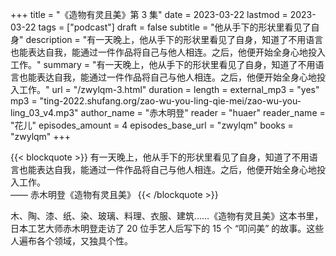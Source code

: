 +++
title = "《造物有灵且美》第 3 集"
date = 2023-03-22
lastmod = 2023-03-22
tags = ["podcast"]
draft = false
subtitle = "他从手下的形状里看见了自身"
description = "有一天晚上，他从手下的形状里看见了自身，知道了不用语言也能表达自我，能通过一件作品将自己与他人相连。之后，他便开始全身心地投入工作。"
summary = "有一天晚上，他从手下的形状里看见了自身，知道了不用语言也能表达自我，能通过一件作品将自己与他人相连。之后，他便开始全身心地投入工作。"
url = "/zwylqm-3.html"
duration = 
length = 
external_mp3 = "yes"
mp3 = "ting-2022.shufang.org/zao-wu-you-ling-qie-mei/zao-wu-you-ling_03_v4.mp3"
author_name = "赤木明登"
reader = "huaer"
reader_name = "花儿"
episodes_amount = 4
episodes_base_url = "zwylqm"
books = "zwylqm"
+++

{{< blockquote >}}
有一天晚上，他从手下的形状里看见了自身，知道了不用语言也能表达自我，能通过一件作品将自己与他人相连。之后，他便开始全身心地投入工作。  
—— 赤木明登《造物有灵且美》
{{< /blockquote >}}

木、陶、漆、纸、染、玻璃、料理、衣服、建筑……《造物有灵且美》这本书里，日本工艺大师赤木明登走访了 20 位手艺人后写下的 15 个 “叩问美” 的故事。这些人遍布各个领域，又独具个性。
